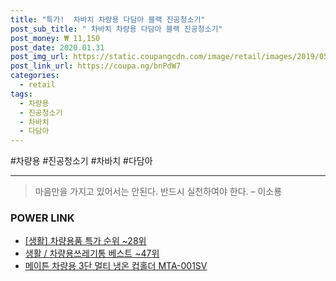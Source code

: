 ```yaml
--- 
title: "특가!  차바치 차량용 다담아 블랙 진공청소기" 
post_sub_title: " 차바치 차량용 다담아 블랙 진공청소기" 
post_money: ₩ 11,150 
post_date: 2020.01.31 
post_img_url: https://static.coupangcdn.com/image/retail/images/2019/05/10/21/5/4246c905-2d07-44f6-9bbf-9a00823dc3f0.jpg 
post_link_url: https://coupa.ng/bnPdW7 
categories: 
  - retail 
tags: 
  - 차량용 
  - 진공청소기 
  - 차바치 
  - 다담아 
--- 
```

  #차량용 #진공청소기 #차바치 #다담아 
<hr> 

> 마음만을 가지고 있어서는 안된다. 반드시 실천하여야 한다. – 이소룡 


### POWER LINK

* <a href="https://blog.naver.com/sakai111/221785714404" target="_blank"> [생활] 차량용품 특가 순위 ~28위</a>
* <a href="https://blog.naver.com/santokki14/221779899963" target="_blank">생활 / 차량용쓰레기통 베스트 ~47위</a>
* <a href="https://blog.naver.com/santokki14/221787274024" target="_blank">메이튼 차량용 3단 멀티 냉온 컵홀더 MTA-001SV</a>
